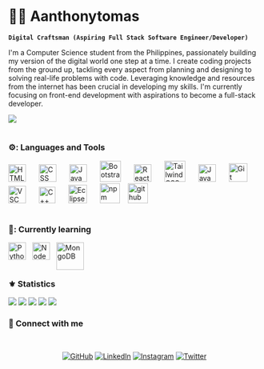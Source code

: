 # 👨‍💻 Aanthonytomas      

**`Digital Craftsman (Aspiring Full Stack Software Engineer/Developer)`** <br>		

I'm a Computer Science student from the Philippines, passionately building my version of the digital world one step at a time. I create coding projects from the ground up, tackling every aspect from planning and designing to solving real-life problems with code. Leveraging knowledge and resources from the internet has been crucial in developing my skills. I'm currently focusing on front-end development with aspirations to become a full-stack developer. 

<a href="https://github.com/aanthonytomas">
  <img src="https://visitcount.itsvg.in/api?id=aanthonytomas&label=Profile%20Views&color=12&icon=5&pretty=true" />
</a>

 <p align="left">
	    
#
### ⚙️: Languages and Tools 

<div align="left">
<img  alt="HTML" width="35px" style="padding-right:10px;" src="https://cdn.jsdelivr.net/gh/devicons/devicon/icons/html5/html5-plain.svg" /><img width="12" />
<img  alt="CSS" width="35px" style="padding-right:10px;" src="https://cdn.jsdelivr.net/gh/devicons/devicon/icons/css3/css3-plain.svg" /><img width="12" />
<img  alt="JavaScript" width="35px" style="padding-right:10px;" src="https://cdn.jsdelivr.net/gh/devicons/devicon/icons/javascript/javascript-plain.svg" /><img width="12" />
<img  alt="Bootstrap" width="42px" style="padding-right:10px;" src="https://ehaboo.github.io/my-resume/assets/images/Bootstrap-img.png" /><img width="12" />
<img  alt="React" width="35px" style="padding-right:10px;"  src="https://cdn.jsdelivr.net/gh/devicons/devicon/icons/react/react-original.svg" /><img width="12" />
<img  alt="TailwindCSS" width="42px" style="padding-right:10px;" src="https://raw.githubusercontent.com/danielcranney/readme-generator/main/public/icons/skills/tailwindcss-colored.svg" /><img width="12" />
<img  alt="Java" width="35px" style="padding-right:10px;" src="https://cdn.jsdelivr.net/gh/devicons/devicon/icons/java/java-original.svg"/><img width="12" />
<img  alt="Git" width="37px" style="padding-right:10px;" src="https://cdn.jsdelivr.net/gh/devicons/devicon/icons/git/git-original.svg" /><img width="12" />
<img  alt="VSC" width="35px" style="padding-right:10px;" src="https://cdn.freebiesupply.com/logos/large/2x/visual-studio-code-logo-png-transparent.png"/><img width="12" />
<img  alt="C++" width="33px" style="padding-right:10px;" src="https://upload.wikimedia.org/wikipedia/commons/thumb/1/18/ISO_C%2B%2B_Logo.svg/406px-ISO_C%2B%2B_Logo.svg.png?20170928190710" /><img width="12" />
<img  alt="Eclipse" width="37px" style="padding-right:10px;" src="https://logodix.com/logo/732150.png"/><img width="12" />
<img src="https://cdn.jsdelivr.net/gh/devicons/devicon/icons/npm/npm-original-wordmark.svg" height="40" alt="npm logo"  /><img width="12" />
<img src="https://cdn.jsdelivr.net/gh/devicons/devicon/icons/github/github-original.svg" height="40" alt="github logo" />
</div>


#
### 📑: Currently learning

<img align="left" alt="Python" width="35px"  style="padding-right:10px;" src="https://cdn.jsdelivr.net/gh/devicons/devicon/icons/python/python-plain.svg" />
<img align="left" alt="NodeJS" width="35px" style="padding-right:10px;" src="https://cdn.jsdelivr.net/gh/devicons/devicon/icons/nodejs/nodejs-original.svg" />
<img align="left" alt="MongoDB" width="55px" style="padding-right:10px; " src="https://pluspng.com/img-png/logo-mongodb-png-mongodb-logo-png-400.png" />

<br></br>



#
### :fleur_de_lis: Statistics

![](http://github-profile-summary-cards.vercel.app/api/cards/profile-details?username=Aanthonytomas&theme=transparent)
![](http://github-profile-summary-cards.vercel.app/api/cards/repos-per-language?username=Aanthonytomas&theme=transparent)
![](http://github-profile-summary-cards.vercel.app/api/cards/most-commit-language?username=Aanthonytomas&theme=transparent)
![](http://github-profile-summary-cards.vercel.app/api/cards/stats?username=Aanthonytomas&theme=transparent)
![](http://github-profile-summary-cards.vercel.app/api/cards/productive-time?username=Aanthonytomas&theme=transparent&utcOffset=8)


</section>

### :link: Connect with me  
	
<br>	 
<p align=center>
<a href="https://github.com/aanthonytomas"><img src="https://user-images.githubusercontent.com/58532023/171219272-a68dd897-a9c7-4826-b7e6-10ef84e6a0a8.png" alt="GitHub"/></a>
<a href="https://www.linkedin.com/in/aanthonytomas/"><img src="https://user-images.githubusercontent.com/58532023/171219303-8839f911-21bf-453f-b517-9dd6ef9a873c.png" alt="LinkedIn"/></a>
<a href="https://www.instagram.com/aanthonytomas/"><img src="https://user-images.githubusercontent.com/58532023/171219320-cc1517cb-54a9-470c-a92d-965524a7b3aa.png" alt="Instagram"/></a>
<a href="https://twitter.com/aanthonytomas"><img src="https://user-images.githubusercontent.com/58532023/171218519-2ccc030a-72b5-45ea-a2ec-7f1dfbef917f.png" alt="Twitter"/></a>
</p>




